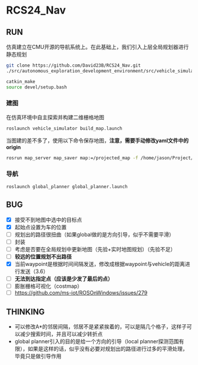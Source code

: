# RCS24_Nav

## RUN

仿真建立在CMU开源的导航系统上。在此基础上，我们引入上层全局规划器进行静态规划

```bash
git clone https://github.com/David23B/RCS24_Nav.git
./src/autonomous_exploration_development_environment/src/vehicle_simulator/mesh/download_environments.sh
```

```bash
catkin_make
source devel/setup.bash
```

### 建图

在仿真环境中自主探索并构建二维栅格地图

```bash
roslaunch vehicle_simulator build_map.launch
```

当图建的差不多了，使用以下命令保存地图，**注意，需要手动修改yaml文件中的origin**

```bash
rosrun map_server map_saver map:=/projected_map -f /home/jason/Project/github/RCS24_Nav/src/global_planner/map/map
```

### 导航

```
roslaunch global_planner global_planner.launch
```

## BUG

- [x] 接受不到地图中选中的目标点
- [x] 起始点设置为车的位置
- [ ] 规划出的路径很扭曲（如果global做的是方向引导，似乎不需要平滑）
- [ ] 封装
- [ ] 考虑是否要在全局规划中更新地图（先验+实时地图规划）（先验不足）
- [ ] **较远的位置规划不出路径**
- [x] 当前waypoint是根据时间间隔发送，修改成根据waypoint与vehicle的距离进行发送（3.6）
- [ ] **无法到达指定点（应该是少发了最后的点）**
- [ ] 膨胀栅格可视化（costmap）
- [ ] https://github.com/ms-iot/ROSOnWindows/issues/279

## THINKING

- 可以修改A*的邻居间隔，邻居不是紧紧挨着的，可以是隔几个格子，这样子可以减少搜索时间，并且可以减少转折点
- global planner引入的目的是给一个方向的引导（local planner探测范围有限），如果是这样的话，似乎没有必要对规划出的路径进行过多的平滑处理，毕竟只是做引导作用
